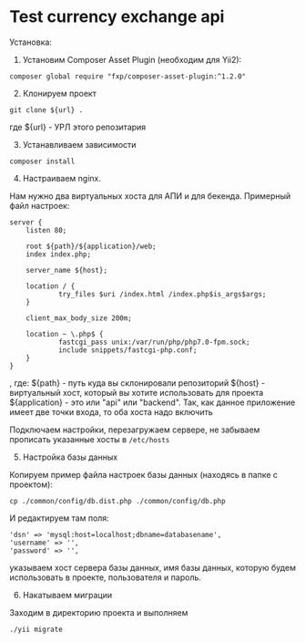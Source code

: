 Test currency exchange api
==========================

Установка:


1. Установим Composer Asset Plugin (необходим для Yii2):

```
composer global require "fxp/composer-asset-plugin:^1.2.0"
```


2. Клонируем проект

```
git clone ${url} .
```

где ${url} - УРЛ этого репозитария


3. Устанавливаем зависимости

```
composer install
```


4. Настраиваем nginx.

Нам нужно два виртуальных хоста для АПИ и для бекенда.
Примерный файл настроек:

```
server {
    listen 80;

    root ${path}/${application}/web;
    index index.php;

    server_name ${host};

    location / {
            try_files $uri /index.html /index.php$is_args$args;
    }

    client_max_body_size 200m;

    location ~ \.php$ {
            fastcgi_pass unix:/var/run/php/php7.0-fpm.sock;
            include snippets/fastcgi-php.conf;
    }
}

```

, где:
${path} - путь куда вы склонировали репозиторий
${host} - виртуальный хост, который вы хотите использовать для проекта
${application} - это или "api" или "backend". Так, как данное приложение имеет две точки входа, то оба хоста надо включить

Подключаем настройки, перезагружаем сервере, не забываем прописать указанные хосты в ```/etc/hosts```


5. Настройка базы данных

Копируем пример файла настроек базы данных (находясь в папке с проектом):

```
cp ./common/config/db.dist.php ./common/config/db.php
```

И редактируем там поля:
```
'dsn' => 'mysql:host=localhost;dbname=databasename',
'username' => '',
'password' => '',
```
указываем хост сервера базы данных, имя базы данных, которую будем использовать в проекте, пользователя и пароль.


6. Накатываем миграции

Заходим в директорию проекта и выполняем 
```
./yii migrate
```
